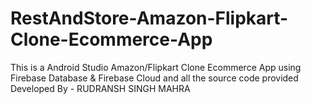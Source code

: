 # RestAndStore-Amazon-Flipkart-Clone-Ecommerce-App
This is a Android Studio Amazon/Flipkart Clone Ecommerce App using Firebase Database &amp; Firebase Cloud and all the source code provided
Developed By - RUDRANSH SINGH MAHRA
